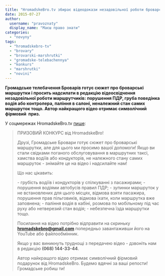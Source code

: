 ```yaml
---
title: "HromadskeBro.tv збирає відеодокази незадовільної роботи броварських маршрутчиків"
date: 2015-07-27
author: 
  username: "pravoznaty"
  display_name: "Маєш право знати"
categories: 
  - "novyny"
tags: 
  - "hromadskebro-tv"
  - "brovary"
  - "brovarski-marshrutki"
  - "gromadske-telebachennya"
  - "konkurs"
  - "marshrutki"
  - "novini"
---
```


**Громадське телебачення Броварів готує сюжет про броварські маршрутки і просить надсилати в редакцію відеосвідчення незадовільної роботи маршрутчиків: порушення ПДР, груба поведінка водія або контролера, паління в салоні, неналежний стан самих маршруток тощо. Автор найкращого відео отримає символічний фірмовий  приз.**

У соцмережах HromadskeBro.tv [пише](https://www.facebook.com/hromadskebro.tv/photos/a.1438606499795317.1073741828.1413076852348282/1463052150684085/?type=1):

> ПРИЗОВИЙ КОНКУРС від HromadskeBro!
> 
> Друзі, Громадське Бровари готує сюжет про броварські маршрутки, але для цього ми просимо вашої допомоги! Якщо ви стали свідками поганого обслуговування в маршрутних таксі, хамства водіїв або кондукторів, не належного стану самих маршруток - знімайте це на відео і надсилайте нам!
> 
> Що нас цікавить:
> 
> \- грубість водіїв і кондукторів у спілкуванні з пасажирами; \- порушення водіями автобусів правил ПДР; \- зупинки маршруток у не встановлених для цього місцях, відмова взяти пасажира, порушення прав пільговиків, відмова іхати, коли маршрутка вже заповнена; \- паління водія в кабіні, розмова по мобільному під час руху або нетверезий стан водія; \- небезпечна їзда маршрутки тощо.
> 
> Посилання на відео потрібно відправити на скриньку **hromadskebro@gmail.com** попередньо завантаживши його на YouTube або файлообмінник.
> 
> Якщо у вас виникнуть труднощі з передачею відео - дзвоніть нам в редакцію **(068) 144-33-44**.
> 
> Автор найкращого відео отримає символічний фірмовий подарунок від HromadskeBro. Будемо вдячні за ваші репости! Громадське робиш ти!
